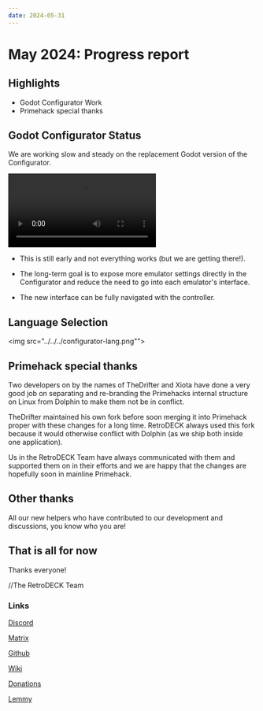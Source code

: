 ```yaml
---
date: 2024-05-31
---
```


# May 2024: Progress report

## Highlights

- Godot Configurator Work
- Primehack special thanks

<!-- more -->

## Godot Configurator Status

We are working slow and steady on the replacement Godot version of the Configurator.

![type:video](configurator-godot.webm)

- This is still early and not everything works (but we are getting there!).

- The long-term goal is to expose more emulator settings directly in the Configurator and reduce the need to go into each emulator's interface.

- The new interface can be fully navigated with the controller.


## Language Selection

<img src="../../../configurator-lang.png"">


## Primehack special thanks

Two developers on by the names of TheDrifter and Xiota have done a very good job on separating and re-branding the Primehacks internal structure on Linux from Dolphin to make them not be in conflict.

TheDrifter maintained his own fork before soon merging it into Primehack proper with these changes for a long time. RetroDECK always used this fork because it would otherwise conflict with Dolphin (as we ship both inside one application).

Us in the RetroDECK Team have always communicated with them and supported them on in their efforts and we are happy that the changes are hopefully soon in mainline Primehack.

## Other thanks

All our new helpers who have contributed to our development and discussions, you know who you are!


## That is all for now

Thanks everyone!

//The RetroDECK Team

### Links

[Discord](https://discord.gg/WDc5C9YWMx)

[Matrix](https://matrix.to/#/#retrodeck:matrix.org)

[Github](https://github.com/XargonWan/RetroDECK)

[Wiki](https://github.com/XargonWan/RetroDECK/wiki)

[Donations](https://retrodeck.readthedocs.io/en/latest/wiki_about/donations-licenses/)

[Lemmy](https://lemmy.zip/c/retrodeck)<br/>
